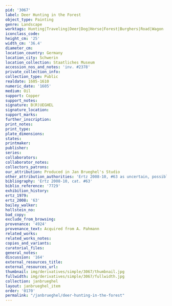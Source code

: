```yaml
---
pid: '3067'
label: Deer Hunting in the Forest
object_type: Painting
genre: Landscape
worktags: Hunting|Traveling|Deer|Dog|Horse|Forest|Burghers|Road|Wagon
iconclass_code:
height_cm: '25'
width_cm: '36.4'
diameter_cm:
location_country: Germany
location_city: Schwerin
location_collection: Staatliches Museum
accession_nos_and_notes: 'inv. #2378'
private_collection_info:
collection_type: Public
realdate: 1605-1610
numeric_date: '1605'
medium: Oil
support: Copper
support_notes:
signature: B(R)UEGHEL
signature_location:
support_marks:
further_inscription:
print_notes:
print_type:
plate_dimensions:
states:
printmaker:
publisher:
series:
collaborators:
collaborator_notes:
collectors_patrons:
our_attribution: Produced in Jan Brueghel's Studio
other_attribution_authorities: 'Ertz 2008-10, #63 as uncertain, possibly studio'
bibliography: 'Ertz 2008-10, cat. #63'
biblio_reference: '7729'
exhibition_history:
ertz_1979:
ertz_2008: '63'
bailey_walker:
hollstein_no:
bad_copy:
exclude_from_browsing:
provenance: '4924'
provenance_text: Acquired from A. Pahmann
related_works:
related_works_notes:
copies_and_variants:
curatorial_files:
general_notes:
discussion: '164'
external_resources_title:
external_resources_url:
thumbnail: img/derivatives/simple/3067/thumbnail.jpg
fullwidth: img/derivatives/simple/3067/fullwidth.jpg
collection: janbrueghel
layout: janbrueghel_item
order: '0170'
permalink: "/janbrueghel/deer-hunting-in-the-forest"
---
```

